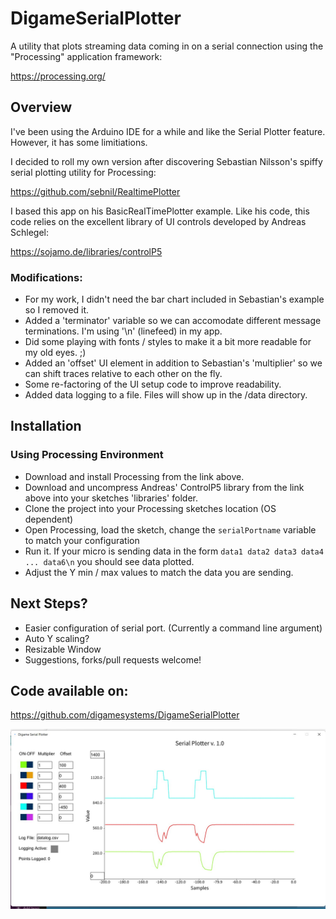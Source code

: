 # DigameSerialPlotter
A utility that plots streaming data coming in on a serial connection using the "Processing" application framework: 

  https://processing.org/

## Overview

I've been using the Arduino IDE for a while and like the Serial Plotter feature. However, it has some limitiations. 

I decided to roll my own version after discovering Sebastian Nilsson's spiffy serial plotting utility for Processing: 

  https://github.com/sebnil/RealtimePlotter

I based this app on his BasicRealTimePlotter example. Like his code, this code relies on the excellent library of UI controls developed by Andreas Schlegel:

  https://sojamo.de/libraries/controlP5

### Modifications: 
  * For my work, I didn't need the bar chart included in Sebastian's example so I removed it. 
  * Added a 'terminator' variable so we can accomodate different message terminations. I'm using '\n' (linefeed)
  in my app.
  * Did some playing with fonts / styles to make it a bit more readable for my old eyes. ;)
  * Added an 'offset' UI element in addition to Sebastian's 'multiplier' so we can shift 
    traces relative to each other on the fly.
  * Some re-factoring of the UI setup code to improve readability.
  * Added data logging to a file. Files will show up in the /data directory.

## Installation

### Using Processing Environment

  * Download and install Processing from the link above.
  * Download and uncompress Andreas' ControlP5 library from the link above into your sketches 'libraries' folder. 
  * Clone the project into your Processing sketches location (OS dependent)
  * Open Processing, load the sketch, change the `serialPortname` variable to match your configuration
  * Run it. If your micro is sending data in the form `data1 data2 data3 data4 ... data6\n` you should see data plotted. 
  * Adjust the Y min / max values to match the data you are sending. 

## Next Steps? 
  * Easier configuration of serial port. (Currently a command line argument)
  * Auto Y scaling?
  * Resizable Window
  * Suggestions, forks/pull requests welcome!

## Code available on: 
  https://github.com/digamesystems/DigameSerialPlotter
  
<img src="/doc/screenshot.jpg"/>

